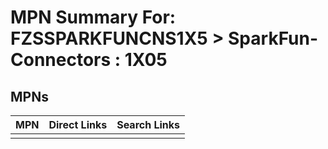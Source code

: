 



# MPN Summary For: FZSSPARKFUNCNS1X5 > SparkFun-Connectors : 1X05

## MPNs
  

|MPN|Direct Links|Search Links|
| :--- | :--- | :--- |
||||
